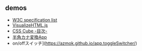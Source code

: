 ## demos
- [W3C specification list](https://azmok.github.io/spec_list/)
- [VisualizeHTML.js](https://azmok.github.io/visualizeHTML/)
- [CSS Cube -目次-](https://azmok.github.io/CSS%20Cube/toc/)
- [半角カナ変換App](https://azmok.github.io/HankanaApp/)
- on/offスイッチ](https://azmok.github.io/app.toggleSwitcher/)